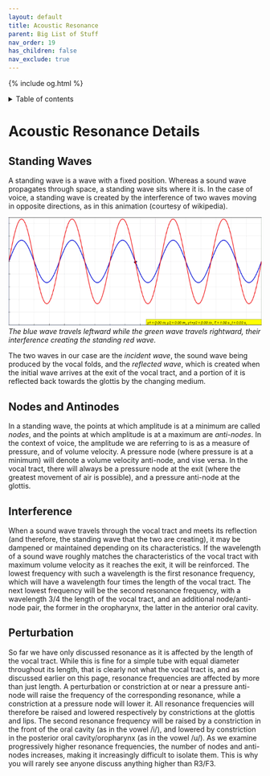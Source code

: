 ```yaml
---
layout: default
title: Acoustic Resonance
parent: Big List of Stuff
nav_order: 19
has_children: false
nav_exclude: true
---
```

{% include og.html %}
<details closed markdown="block">
  <summary>
    Table of contents
  </summary>
{: .text-delta }
1. TOC
{:toc}
</details>
<!-- remove nav_show: true when this is filled -->

# Acoustic Resonance Details
## Standing Waves
  A standing wave is a wave with a fixed position. Whereas a sound wave propagates through space, a standing wave sits where it is. In the case of voice, a standing wave is created by the interference of two waves moving in opposite directions, as in this animation (courtesy of wikipedia).

![standing wave](/img/Waventerference.gif )
  _The blue wave travels leftward while the green wave travels rightward, their interference creating the standing red wave._

  The two waves in our case are the *incident wave*, the sound wave being produced by the vocal folds, and the *reflected wave*, which is created when the initial wave arrives at the exit of the vocal tract, and a portion of it is reflected back towards the glottis by the changing medium.

## Nodes and Antinodes
  In a standing wave, the points at which amplitude is at a minimum are called *nodes*, and the points at which amplitude is at a maximum are *anti-nodes*. In the context of voice, the amplitude we are referring to is as a measure of pressure, and of volume velocity. A pressure node (where pressure is at a minimum) will denote a volume velocity anti-node, and vise versa. In the vocal tract, there will always be a pressure node at the exit (where the greatest movement of air is possible), and a pressure anti-node at the glottis.

## Interference
  When a sound wave travels through the vocal tract and meets its reflection (and therefore, the standing wave that the two are creating), it may be dampened or maintained depending on its characteristics. If the wavelength of a sound wave roughly matches the characteristics of the vocal tract with maximum volume velocity as it reaches the exit, it will be reinforced. The lowest frequency with such a wavelength is the first resonance frequency, which will have a wavelength four times the length of the vocal tract. The next lowest frequency will be the second resonance frequency, with a wavelength 3/4 the length of the vocal tract, and an additional node/anti-node pair, the former in the oropharynx, the latter in the anterior oral cavity.

## Perturbation
  So far we have only discussed resonance as it is affected by the length of the vocal tract. While this is fine for a simple tube with equal diameter throughout its length, that is clearly not what the vocal tract is, and as discussed earlier on this page, resonance frequencies are affected by more than just length. A perturbation or constriction at or near a pressure anti-node will raise the frequency of the corresponding resonance, while a constriction at a pressure node will lower it. All resonance frequencies will therefore be raised and lowered respectively by constrictions at the glottis and lips. The second resonance frequency will be raised by a constriction in the front of the oral cavity (as in the vowel /i/), and lowered by constriction in the posterior oral cavity/oropharynx (as in the vowel /u/). As we examine progressively higher resonance frequencies, the number of nodes and anti-nodes increases, making it increasingly difficult to isolate them. This is why you will rarely see anyone discuss anything higher than R3/F3.
